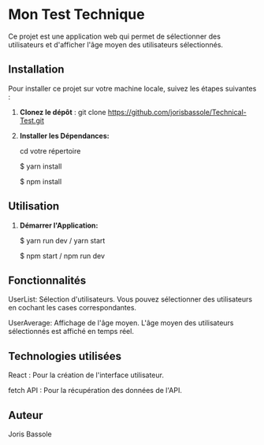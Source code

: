 # Mon Test Technique

Ce projet est une application web qui permet de sélectionner des utilisateurs et d'afficher l'âge moyen des utilisateurs sélectionnés.

## Installation

Pour installer ce projet sur votre machine locale, suivez les étapes suivantes :

1. **Clonez le dépôt** :
git clone https://github.com/jorisbassole/Technical-Test.git

2. **Installer les Dépendances:**

   cd votre répertoire
   
   $ yarn install
   
   $ npm install


## Utilisation

1. **Démarrer l'Application:**

   $ yarn run dev / yarn start
   
   $ npm start / npm run dev
   

## Fonctionnalités
UserList: Sélection d'utilisateurs. Vous pouvez sélectionner des utilisateurs en cochant les cases correspondantes.

UserAverage: Affichage de l'âge moyen. L'âge moyen des utilisateurs sélectionnés est affiché en temps réel.

## Technologies utilisées
React : Pour la création de l'interface utilisateur.

fetch API : Pour la récupération des données de l'API.


## Auteur
Joris Bassole



